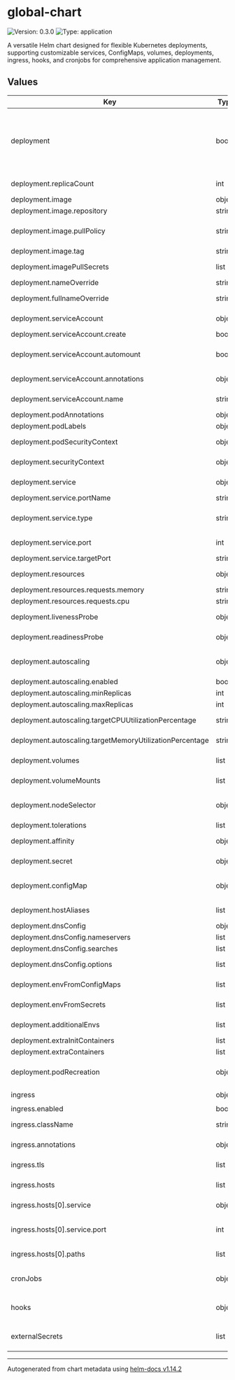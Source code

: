 # global-chart

![Version: 0.3.0](https://img.shields.io/badge/Version-0.3.0-informational?style=flat-square) ![Type: application](https://img.shields.io/badge/Type-application-informational?style=flat-square)

A versatile Helm chart designed for flexible Kubernetes deployments, supporting customizable services, ConfigMaps, volumes, deployments, ingress, hooks, and cronjobs for comprehensive application management.

## Values

| Key | Type | Default | Description |
|-----|------|---------|-------------|
| deployment | bool | `{"additionalEnvs":[],"affinity":{},"autoscaling":{"enabled":false,"maxReplicas":10,"minReplicas":2,"targetCPUUtilizationPercentage":"","targetMemoryUtilizationPercentage":""},"configMap":{},"dnsConfig":{"nameservers":[],"options":[],"searches":[]},"enabled":false,"envFromConfigMaps":[],"envFromSecrets":[],"extraContainers":[],"extraInitContainers":[],"fullnameOverride":"","hostAliases":[],"image":{"pullPolicy":"IfNotPresent","repository":"","tag":""},"imagePullSecrets":[],"livenessProbe":{},"nameOverride":"","nodeSelector":{},"podAnnotations":{},"podLabels":{},"podRecreation":{"enabled":false},"podSecurityContext":{},"readinessProbe":{},"replicaCount":2,"resources":{"requests":{"cpu":"100m","memory":"64Mi"}},"secret":{},"securityContext":{},"service":{"port":80,"portName":"http","targetPort":"http","type":"ClusterIP"},"serviceAccount":{"annotations":{},"automount":true,"create":true,"name":""},"tolerations":[],"volumeMounts":[],"volumes":[]}` | Enable/disable the deployment of the application |
| deployment.replicaCount | int | `2` | Number of replicas to deploy, default is 2 |
| deployment.image | object | `{"pullPolicy":"IfNotPresent","repository":"","tag":""}` | Image configuration |
| deployment.image.repository | string | `""` | Image repository |
| deployment.image.pullPolicy | string | `"IfNotPresent"` | Image pull policy: Always, IfNotPresent, or Never |
| deployment.image.tag | string | `""` | Overrides the image tag. |
| deployment.imagePullSecrets | list | `[]` | List of imagePullSecrets for private registries |
| deployment.nameOverride | string | `""` | Override the chart name |
| deployment.fullnameOverride | string | `""` | Override the chart fullname |
| deployment.serviceAccount | object | `{"annotations":{},"automount":true,"create":true,"name":""}` | ServiceAccount creation and mounting |
| deployment.serviceAccount.create | bool | `true` | Create a ServiceAccount |
| deployment.serviceAccount.automount | bool | `true` | Automount the ServiceAccount credentials |
| deployment.serviceAccount.annotations | object | `{}` | Annotations to add to the ServiceAccount |
| deployment.serviceAccount.name | string | `""` | Use an existing ServiceAccount name |
| deployment.podAnnotations | object | `{}` | Pod annotations |
| deployment.podLabels | object | `{}` | Pod labels |
| deployment.podSecurityContext | object | `{}` | Pod-level security context (e.g., fsGroup) |
| deployment.securityContext | object | `{}` | Container-level security context (e.g., runAsUser) |
| deployment.service | object | `{"port":80,"portName":"http","targetPort":"http","type":"ClusterIP"}` | Service that front-ends the Deployment |
| deployment.service.portName | string | `"http"` | Service port name |
| deployment.service.type | string | `"ClusterIP"` | Service type: ClusterIP, NodePort, or LoadBalancer |
| deployment.service.port | int | `80` | Port exposed by the Service |
| deployment.service.targetPort | string | `"http"` | Target port on the pod |
| deployment.resources | object | `{"requests":{"cpu":"100m","memory":"64Mi"}}` | Resource requests & limits for pods |
| deployment.resources.requests.memory | string | `"64Mi"` | Memory request |
| deployment.resources.requests.cpu | string | `"100m"` | CPU request |
| deployment.livenessProbe | object | `{}` | Liveness probe configuration |
| deployment.readinessProbe | object | `{}` | Readiness probe configuration |
| deployment.autoscaling | object | `{"enabled":false,"maxReplicas":10,"minReplicas":2,"targetCPUUtilizationPercentage":"","targetMemoryUtilizationPercentage":""}` | Horizontal Pod Autoscaling configuration |
| deployment.autoscaling.enabled | bool | `false` | Enable autoscaling |
| deployment.autoscaling.minReplicas | int | `2` | Minimum replicas |
| deployment.autoscaling.maxReplicas | int | `10` | Maximum replicas |
| deployment.autoscaling.targetCPUUtilizationPercentage | string | `""` | Target average CPU utilization (%) |
| deployment.autoscaling.targetMemoryUtilizationPercentage | string | `""` | Target average Memory utilization (%) |
| deployment.volumes | list | `[]` | Pod volumes: Secret, ConfigMap, PVC, etc. |
| deployment.volumeMounts | list | `[]` | Container volumeMounts for the above volumes |
| deployment.nodeSelector | object | `{}` | Node selector constraints for pod placement |
| deployment.tolerations | list | `[]` | Pod tolerations |
| deployment.affinity | object | `{}` | Pod affinity/anti-affinity rules |
| deployment.secret | object | `{}` | Global Secret key/value for envFrom injection |
| deployment.configMap | object | `{}` | Global ConfigMap key/value for envFrom injection |
| deployment.hostAliases | list | `[]` | hostAliases entries for pods |
| deployment.dnsConfig | object | `{"nameservers":[],"options":[],"searches":[]}` | DNS settings for pods |
| deployment.dnsConfig.nameservers | list | `[]` | Custom nameservers |
| deployment.dnsConfig.searches | list | `[]` | DNS search domains |
| deployment.dnsConfig.options | list | `[]` | DNS options (name/value) |
| deployment.envFromConfigMaps | list | `[]` | Import existing ConfigMaps as envFrom |
| deployment.envFromSecrets | list | `[]` | Import existing Secrets as envFrom |
| deployment.additionalEnvs | list | `[]` | Additional environment variables |
| deployment.extraInitContainers | list | `[]` | Extra initContainers |
| deployment.extraContainers | list | `[]` | Extra sidecar containers |
| deployment.podRecreation | object | `{"enabled":false}` | Recreate pods on config change (with pullPolicy=Always) |
| ingress | object | `{"annotations":{},"className":"nginx","enabled":false,"hosts":[{"host":"chart-example.local","paths":[{"path":"/","pathType":"ImplementationSpecific"}],"service":{"name":"","port":0}}],"tls":[]}` | Ingress configuration |
| ingress.enabled | bool | `false` | Enable or disable Ingress |
| ingress.className | string | `"nginx"` | IngressClass to use (e.g., nginx) |
| ingress.annotations | object | `{}` | Annotations to add to the Ingress |
| ingress.tls | list | `[]` | TLS configuration for secure hosts |
| ingress.hosts | list | `[{"host":"chart-example.local","paths":[{"path":"/","pathType":"ImplementationSpecific"}],"service":{"name":"","port":0}}]` | Definitions for each host rule |
| ingress.hosts[0].service | object | `{"name":"","port":0}` | Service backend name (default: chart fullname) |
| ingress.hosts[0].service.port | int | `0` | Service backend port (default: deployment.service.port) |
| ingress.hosts[0].paths | list | `[{"path":"/","pathType":"ImplementationSpecific"}]` | HTTP path definitions for this host |
| cronJobs | object | `{}` | CronJobs configuration (map of named cronJobs) |
| hooks | object | `{}` | Hook jobs for chart lifecycle (install/upgrade) |
| externalSecrets | list | `[]` | ExternalSecrets definitions for secret management |

----------------------------------------------
Autogenerated from chart metadata using [helm-docs v1.14.2](https://github.com/norwoodj/helm-docs/releases/v1.14.2)

